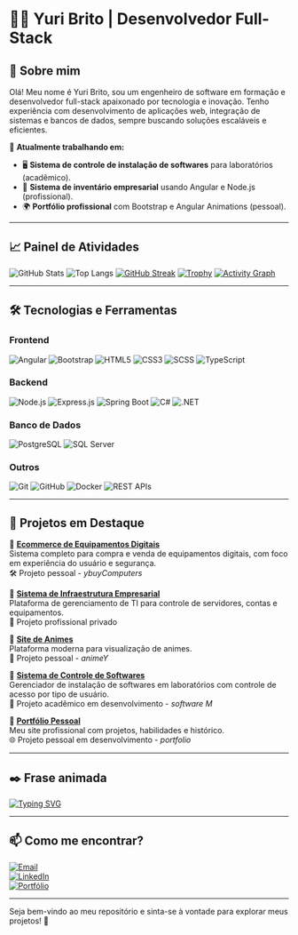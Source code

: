 # 👨‍💻 Yuri Brito | Desenvolvedor Full-Stack

## 👋 Sobre mim
Olá! Meu nome é Yuri Brito, sou um engenheiro de software em formação e desenvolvedor full-stack apaixonado por tecnologia e inovação. Tenho experiência com desenvolvimento de aplicações web, integração de sistemas e bancos de dados, sempre buscando soluções escaláveis e eficientes.

📍 **Atualmente trabalhando em:**
- 🖥️ **Sistema de controle de instalação de softwares** para laboratórios (acadêmico).
- 🏢 **Sistema de inventário empresarial** usando Angular e Node.js (profissional).
- 🌍 **Portfólio profissional** com Bootstrap e Angular Animations (pessoal).

---

## 📈 Painel de Atividades

![GitHub Stats](https://github-readme-stats.vercel.app/api?username=YuriBrto&show_icons=true&theme=github_dark&hide_title=true)
![Top Langs](https://github-readme-stats.vercel.app/api/top-langs/?username=YuriBrto&layout=compact&theme=github_dark)
[![GitHub Streak](https://streak-stats.demolab.com?user=YuriBrto&theme=github-dark-blue&hide_border=false)](https://git.io/streak-stats)
[![Trophy](https://github-profile-trophy.vercel.app/?username=YuriBrto&theme=darkhub&margin-w=10&row=1)](https://github.com/ryo-ma/github-profile-trophy)
[![Activity Graph](https://github-readme-activity-graph.cyclic.app/graph?username=YuriBrto&theme=github-compact)](https://github.com/YuriBrto)

---

## 🛠️ Tecnologias e Ferramentas

### **Frontend**
![Angular](https://img.shields.io/badge/Angular-DD0031?style=for-the-badge&logo=angular&logoColor=white)
![Bootstrap](https://img.shields.io/badge/Bootstrap-7952B3?style=for-the-badge&logo=bootstrap&logoColor=white)
![HTML5](https://img.shields.io/badge/HTML5-E34F26?style=for-the-badge&logo=html5&logoColor=white)
![CSS3](https://img.shields.io/badge/CSS3-1572B6?style=for-the-badge&logo=css3&logoColor=white)
![SCSS](https://img.shields.io/badge/SCSS-CC6699?style=for-the-badge&logo=sass&logoColor=white)
![TypeScript](https://img.shields.io/badge/TypeScript-3178C6?style=for-the-badge&logo=typescript&logoColor=white)

### **Backend**
![Node.js](https://img.shields.io/badge/Node.js-339933?style=for-the-badge&logo=nodedotjs&logoColor=white)
![Express.js](https://img.shields.io/badge/Express.js-000000?style=for-the-badge&logo=express&logoColor=white)
![Spring Boot](https://img.shields.io/badge/Spring%20Boot-6DB33F?style=for-the-badge&logo=springboot&logoColor=white)
![C#](https://img.shields.io/badge/C%23-239120?style=for-the-badge&logo=csharp&logoColor=white)
![.NET](https://img.shields.io/badge/.NET-512BD4?style=for-the-badge&logo=dotnet&logoColor=white)

### **Banco de Dados**
![PostgreSQL](https://img.shields.io/badge/PostgreSQL-336791?style=for-the-badge&logo=postgresql&logoColor=white)
![SQL Server](https://img.shields.io/badge/SQL%20Server-CC2927?style=for-the-badge&logo=microsoftsqlserver&logoColor=white)

### **Outros**
![Git](https://img.shields.io/badge/Git-F05032?style=for-the-badge&logo=git&logoColor=white)
![GitHub](https://img.shields.io/badge/GitHub-181717?style=for-the-badge&logo=github&logoColor=white)
![Docker](https://img.shields.io/badge/Docker-2496ED?style=for-the-badge&logo=docker&logoColor=white)
![REST APIs](https://img.shields.io/badge/REST%20APIs-000000?style=for-the-badge&logo=apachenetbeanside&logoColor=white)

---

## 📂 Projetos em Destaque

📌 **[Ecommerce de Equipamentos Digitais](#)**  
Sistema completo para compra e venda de equipamentos digitais, com foco em experiência do usuário e segurança.  
🛠️ Projeto pessoal - *ybuyComputers*

📌 **[Sistema de Infraestrutura Empresarial](#)**  
Plataforma de gerenciamento de TI para controle de servidores, contas e equipamentos.  
🏢 Projeto profissional privado

📌 **[Site de Animes](#)**  
Plataforma moderna para visualização de animes.  
🎨 Projeto pessoal - *animeY*

📌 **[Sistema de Controle de Softwares](#)**  
Gerenciador de instalação de softwares em laboratórios com controle de acesso por tipo de usuário.  
🏫 Projeto acadêmico em desenvolvimento - *software M*

📌 **[Portfólio Pessoal](#)**  
Meu site profissional com projetos, habilidades e histórico.  
🌐 Projeto pessoal em desenvolvimento - *portfolio*

---

## ✒️ Frase animada

[![Typing SVG](https://readme-typing-svg.demolab.com?font=Fira+Code&size=22&pause=1000&color=F7F7F7&center=true&vCenter=true&width=600&lines=Fullstack+Developer+%F0%9F%92%BB;Engenheiro+de+Software+em+formac%CC%A7a%CC%83o+%F0%9F%93%9D%EF%B8%8F;Apaixonado+por+tecnologia+e+inovac%CC%A7a%CC%83o+%F0%9F%9A%80)](https://git.io/typing-svg)

---

## 📫 Como me encontrar?

[![Email](https://img.shields.io/badge/Email-D14836?style=for-the-badge&logo=gmail&logoColor=white)](mailto:yurisouzza48@gmail.com)  
[![LinkedIn](https://img.shields.io/badge/LinkedIn-0A66C2?style=for-the-badge&logo=linkedin&logoColor=white)](https://www.linkedin.com/in/yuri-b-4a1895219/)  
[![Portfólio](https://img.shields.io/badge/Portf%C3%B3lio-000000?style=for-the-badge&logo=About.me&logoColor=white)](https://portfolio-front-end-nine-rose.vercel.app/)

---

Seja bem-vindo ao meu repositório e sinta-se à vontade para explorar meus projetos! 🚀
